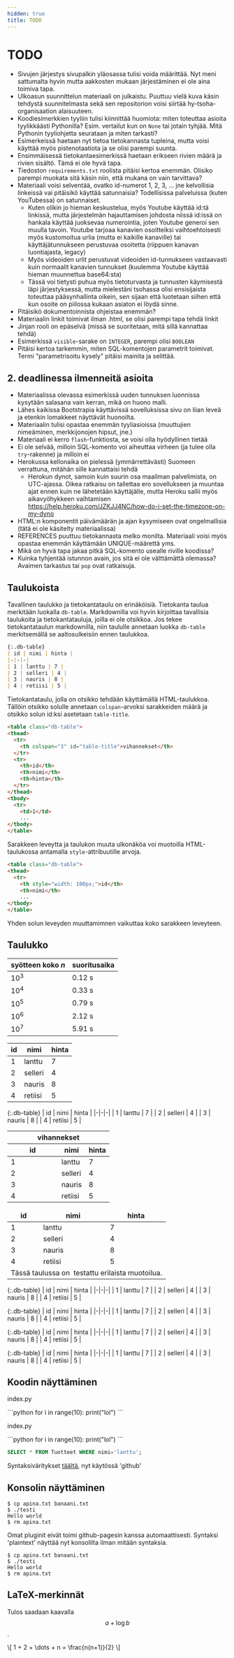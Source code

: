 ```yaml
---
hidden: true
title: TODO
---
```


# TODO

* Sivujen järjestys sivupalkin yläosassa tulisi voida määrittää. Nyt meni sattumalta hyvin mutta aakkosten mukaan järjestäminen ei ole aina toimiva tapa.
* Ulkoasun suunnittelun materiaali on julkaistu. Puuttuu vielä kuva käsin tehdystä suunnitelmasta sekä sen repositorion voisi siirtää hy-tsoha-organisaation alaisuuteen.
* Koodiesimerkkien tyyliin tulisi kiinnittää huomiota: miten toteuttaa asioita tyylikkäästi Pythonilla? Esim. vertailut kun on `None` tai jotain tyhjää. Mitä Pythonin tyyliohjetta seurataan ja miten tarkasti?
* Esimerkeissä haetaan nyt tietoa tietokannasta tupleina, mutta voisi käyttää myös pistenotaatiota ja se olisi parempi suunta.
* Ensimmäisessä tietokantaesimerkissä haetaan erikseen rivien määrä ja rivien sisältö. Tämä ei ole hyvä tapa.
* Tiedoston `requirements.txt` roolista pitäisi kertoa enemmän. Olisiko parempi muokata sitä käsin niin, että mukana on vain tarvittava?
* Materiaali voisi selventää, ovatko id-numerot 1, 2, 3, ... jne kelvollisia linkeissä vai pitäisikö käyttää satunnaisia? Todellisissa palveluissa (kuten YouTubessa) on satunnaiset.
  * Kuten olikin jo hieman keskustelua, myös Youtube käyttää id:tä linkissä, mutta järjestelmän hajauttamisen johdosta niissä id:issä on hankala käyttää juoksevaa numerointia, joten Youtube generoi sen muulla tavoin. Youtube tarjoaa kanavien osoitteiksi vaihtoehtoisesti myös kustomoitua urlia (mutta ei kaikille kanaville) tai käyttäjätunnukseen perustuvaa osoitetta (riippuen kanavan luontiajasta, legacy)
  * Myös videoiden urlit perustuvat videoiden id-tunnukseen vastaavasti kuin normaalit kanavien tunnukset (kuulemma Youtube käyttää hieman muunnettua base64:sta)
  * Tässä voi tietysti puhua myös tietoturvasta ja tunnusten käymisestä läpi järjestyksessä, mutta mielestäni tsohassa olisi ensisijaista toteuttaa pääsynhallinta oikein, sen sijaan että luotetaan siihen että kun osoite on piilossa kukaan asiaton ei löydä sinne.
* Pitäisikö dokumentoinnista ohjeistaa enemmän?
* Materiaalin linkit toimivat ilman .html, se olisi parempi tapa tehdä linkit
* Jinjan rooli on epäselvä (missä se suoritetaan, mitä sillä kannattaa tehdä)
* Esimerkissä `visible`-sarake on `INTEGER`, parempi olisi `BOOLEAN`
* Pitäisi kertoa tarkemmin, miten SQL-komentojen parametrit toimivat. Termi "parametrisoitu kysely" pitäisi mainita ja selittää.

## 2. deadlinessa ilmenneitä asioita

* Materiaalissa olevassa esimerkissä uuden tunnuksen luonnissa kysytään salasana vain kerran, mikä on huono malli.
* Lähes kaikissa Bootstrapia käyttävissä sovelluksissa sivu on liian leveä ja etenkin lomakkeet näyttävät huonoilta.
* Materiaalin tulisi opastaa enemmän tyyliasioissa (muuttujien nimeäminen, merkkijonojen hipsut, jne.)
* Materiaali ei kerro `flash`-funktiosta, se voisi olla hyödyllinen tietää
* Ei ole selvää, milloin SQL-komento voi aiheuttaa virheen (ja tulee olla `try`-rakenne) ja milloin ei
* Herokussa kellonaika on pielessä (ymmärrettävästi) Suomeen verrattuna, mitähän sille kannattaisi tehdä
  * Herokun dynot, samoin kuin suurin osa maailman palvelimista, on UTC-ajassa. Oikea ratkaisu on tallettaa ero sovellukseen ja muuntaa ajat ennen kuin ne lähetetään käyttäjälle, mutta Heroku sallii myös aikavyöhykkeen vaihtamisen https://help.heroku.com/JZKJJ4NC/how-do-i-set-the-timezone-on-my-dyno
* HTML:n komponentit päivämäärän ja ajan kysymiseen ovat ongelmallisia (tätä ei ole käsitelty materiaalissa)
* REFERENCES puuttuu tietokannasta melko monilta. Materiaali voisi myös opastaa enemmän käyttämään UNIQUE-määrettä yms.
* Mikä on hyvä tapa jakaa pitkä SQL-komento usealle riville koodissa?
* Kuinka tyhjentää istunnon avain, jos sitä ei ole välttämättä olemassa? Avaimen tarkastus tai `pop` ovat ratkaisuja.

## Taulukoista 

Tavallinen taulukko ja tietokantataulu on erinäköisiä. Tietokanta taulua merkitään luokalla `db-table`. Markdownilla voi hyvin kirjoittaa tavallisia taulukoita ja tietokantatauluja, joilla ei ole otsikkoa. Jos tekee tietokantataulun markdownilla, niin taululle annetaan luokka `db-table` merkitsemällä se aaltosulkeisiin ennen taulukkoa.

```markdown
{:.db-table}
| id | nimi | hinta |
|-|-|-|
| 1 | lanttu | 7 |
| 2 | selleri | 4 |
| 3 | nauris | 8 |
| 4 | retiisi | 5 |
```
Tietokantataulu, jolla on otsikko tehdään käyttämällä HTML-taulukkoa. Tällöin otsikko solulle annetaan `colspan`-arvoksi sarakkeiden määrä ja otsikko solun id:ksi asetetaan `table-title`.

```html
<table class="db-table">
<thead>
  <tr>
    <th colspan="3" id="table-title">vihannekset</th>
  </tr>
  <tr>
    <th>id</th>
    <th>nimi</th>
    <th>hinta</th>
  </tr>
</thead>
<tbody>
  <tr>
    <td>1</td>
    ...
</tbody>
</table>
```

Sarakkeen leveytta ja taulukon muuta ulkonäköa voi muotoilla HTML-taulukossa antamalla `style`-attribuutille arvoja.

```html
<table class="db-table">
<thead>
  <tr>
    <th style="width: 100px;">id</th>
    <th>nimi</th>
    ...
</tbody>
</table>
```

Yhden solun leveyden muuttamimnen vaikuttaa koko sarakkeen leveyteen.
## Taulukko

| syötteen koko _n_ | suoritusaika |
|-|-|
| 10<sup>3</sup> | 0.12 s |
| 10<sup>4</sup> | 0.33 s |
| 10<sup>5</sup> | 0.79 s |
| 10<sup>6</sup> | 2.12 s |
| 10<sup>7</sup> | 5.91 s |

| id | nimi | hinta |
|-|-|-|
| 1 | lanttu | 7 |
| 2 | selleri | 4 |
| 3 | nauris | 8 |
| 4 | retiisi | 5 |

{:.db-table}
| id | nimi | hinta |
|-|-|-|
| 1 | lanttu | 7 |
| 2 | selleri | 4 |
| 3 | nauris | 8 |
| 4 | retiisi | 5 |

<table class="db-table">
<thead>
  <tr>
    <th colspan="3" id="table-title">vihannekset</th>
  </tr>
  <tr>
    <th style="width: 100px;">id</th>
    <th>nimi</th>
    <th>hinta</th>
  </tr>
</thead>
<tbody>
  <tr>
    <td>1</td>
    <td>lanttu</td>
    <td> 7</td>
  </tr>
  <tr>
    <td>2</td>
    <td>selleri</td>
    <td> 4</td>
  </tr>
  <tr>
    <td>3</td>
    <td>nauris</td>
    <td> 8</td>
  </tr>
  <tr>
    <td>4</td>
    <td>retiisi</td>
    <td>5</td>
    </tr>
</tbody>
</table>

<table class="db-table">
<thead>
  <tr>
    <th style="border: none;">id</th>
    <th style="border: none;">nimi</th>
    <th style="border: none;">hinta</th>
  </tr>
</thead>
<tbody>
  <tr>
    <td>1</td>
    <td>lanttu</td>
    <td> 7</td>
  </tr>
  <tr>
    <td>2</td>
    <td>selleri</td>
    <td> 4</td>
  </tr>
  <tr>
    <td>3</td>
    <td>nauris</td>
    <td> 8</td>
  </tr>
  <tr>
    <td>4</td>
    <td>retiisi</td>
    <td>5</td>
  </tr>
  <tr>
  <td colspan='3'>Tässä taulussa on &shy; testattu erilaista muotoilua.</td>
  </tr>
</tbody>
</table>

{:.db-table}
| id | nimi | hinta |
|-|-|-|
| 1 | lanttu | 7 |
| 2 | selleri | 4 |
| 3 | nauris | 8 |
| 4 | retiisi | 5 |

{:.db-table}
| id | nimi | hinta |
|-|-|-|
| 1 | lanttu | 7 |
| 2 | selleri | 4 |
| 3 | nauris | 8 |
| 4 | retiisi | 5 |

{:.db-table}
| id | nimi | hinta |
|-|-|-|
| 1 | lanttu | 7 |
| 2 | selleri | 4 |
| 3 | nauris | 8 |
| 4 | retiisi | 5 |

{:.db-table}
| id | nimi | hinta |
|-|-|-|
| 1 | lanttu | 7 |
| 2 | selleri | 4 |
| 3 | nauris | 8 |
| 4 | retiisi | 5 |

## Koodin näyttäminen

<p class="code-title">index.py</p>
```python
for i in range(10):
    print("lol")
```
<p class="code-title">index.py</p>
```python
for i in range(10):
    print("lol")
```

```sql
SELECT * FROM Tuotteet WHERE nimi='lanttu';
```

Syntaksiväritykset [täältä](https://spsarolkar.github.io/rouge-theme-preview/), nyt käytössä 'github'

## Konsolin näyttäminen

```prompt
$ cp apina.txt banaani.txt
$ ./testi
Hello world
$ rm apina.txt
```

Omat pluginit eivät toimi github-pagesin kanssa automaattisesti. Syntaksi 'plaintext' näyttää nyt konsolilta ilman mitään syntaksia.

```plaintext
$ cp apina.txt banaani.txt
$ ./testi
Hello world
$ rm apina.txt
```

## LaTeX-merkinnät

Tulos saadaan kaavalla $$a+\log b$$.

\\[ 1 + 2 + \dots + n = \frac{n(n+1)}{2} \\]
